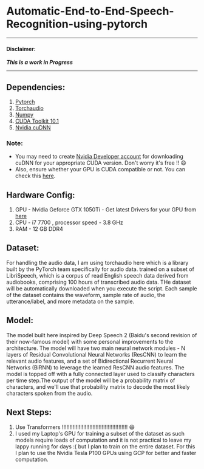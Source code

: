# Automatic-End-to-End-Speech-Recognition-using-pytorch

*******************************************************
#### Disclaimer: 
***This is a work in Progress***
*******************************************************

## Dependencies:
1. [Pytorch](https://pytorch.org)
2. [Torchaudio](https://pypi.org/project/torchaudio/)
3. [Numpy](https://pypi.org/project/numpy/)
4. [CUDA Toolkit 10.1](https://developer.nvidia.com/cuda-10.1-download-archive-base)
5. [Nvidia cuDNN](https://developer.nvidia.com/rdp/cudnn-download)

### Note: 
  * You may need to create [Nvidia Developer account](https://developer.nvidia.com/developer-program) for downloading cuDNN for your appropriate CUDA version. Don't worry it's free !! :smile:
  * Also, ensure whether your GPU is CUDA compatible or not. You can check this [here](https://developer.nvidia.com/cuda-gpus).

## Hardware Config:
1. GPU - Nvidia Geforce GTX 1050Ti - Get latest Drivers for your GPU from [here](https://www.nvidia.in/Download/index.aspx?lang=en-in)
2. CPU - i7 7700 , processor speed - 3.8 GHz
3. RAM - 12 GB DDR4


## Dataset:
For handling the audio data, I am using torchaudio here which is a library built by the PyTorch team specifically for audio data. trained on a subset of LibriSpeech, which is a corpus of read English speech data derived from audiobooks, comprising 100 hours of transcribed audio data. THe dataset will be automatically downloaded when you execute the script. Each sample of the dataset contains the waveform, sample rate of audio, the utterance/label, and more metadata on the sample.

## Model:
The model built here inspired by Deep Speech 2 (Baidu's second revision of their now-famous model) with some personal improvements to the architecture. The model will have two main neural network modules - N layers of Residual Convolutional Neural Networks (ResCNN) to learn the relevant audio features, and a set of Bidirectional Recurrent Neural Networks (BiRNN) to leverage the learned ResCNN audio features. The model is topped off with a fully connected layer used to classify characters per time step.The output of the model will be a probability matrix of characters, and we'll use that probability matrix to decode the most likely characters spoken from the audio. 

## Next Steps:
1. Use Transformers !!!!!!!!!!!!!!!!!!!!!!!!!!!!!!!!!!!!!!!!!!! :smile:
2. I used my Laptop's GPU for training a subset of the dataset as such models require loads of computation and it is not practical to leave my lappy running for days :( but I plan to train on the entire dataset. For this I plan to use the Nvidia Tesla P100 GPUs using GCP for better and faster computation.
